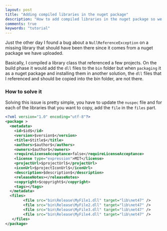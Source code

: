 ```yaml
---
layout: post
title: "Adding compiled libraries in the nuget package"
description: "How to add compiled libraries in the nuget package so we are not getting null reference exceptions"
comments: true
keywords: "tutorial"
---
```


Just the other day I found a bug about a `NullReferenceException` on a missing library that should have been there since it comes from a nuget package we have uploaded.

Basically, I compiled a library class that referenced a few projects. On the build phase it would add the `dll` files to the `bin` folder but when `packaging` it as a nuget package and installing them in another solution, the `dll` files that I referenced and should be copied into the bin folder, are not there.

### How to solve it

Solving this issue is pretty simple, you have to update the `nuspec` file and for each of the libraries that you want to copy, add the `file` in the `files` part.

```xml
<?xml version="1.0" encoding="utf-8"?>
<package >
  <metadata>
    <id>$id$</id>
    <version>$version$</version>
    <title>$title$</title>
    <authors>$author$</authors>
    <owners>$author$</owners>
    <requireLicenseAcceptance>false</requireLicenseAcceptance>
    <license type="expression">MIT</license>
    <projectUrl>$projectUrl$</projectUrl>
    <iconUrl>$projectIconUrl$</iconUrl>
    <description>$description$</description>
    <releaseNotes></releaseNotes>
    <copyright>$copyright$</copyright>
    <tags></tags>
  </metadata>
  <files>
        <file src="bin\Release\MyFile1.dll" target="lib\net47" />
        <file src="bin\Release\MyFile2.dll" target="lib\net47" />
        <file src="bin\Release\MyFile3.dll" target="lib\net47" />
        <file src="bin\Release\MyFile4.dll" target="lib\net47" />
   </files>
</package>
```
